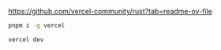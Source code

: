 https://github.com/vercel-community/rust?tab=readme-ov-file

```sh
pnpm i -g vercel

vercel dev
```
